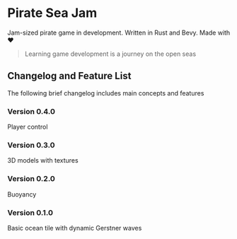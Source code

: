 # Pirate Sea Jam

Jam-sized pirate game in development. Written in Rust and Bevy. Made with ❤️

> Learning game development is a journey on the open seas

## Changelog and Feature List
The following brief changelog includes main concepts and features
### Version 0.4.0
Player control
### Version 0.3.0
3D models with textures
### Version 0.2.0
Buoyancy
### Version 0.1.0
Basic ocean tile with dynamic Gerstner waves
